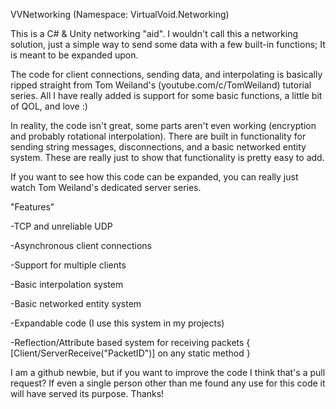 VVNetworking (Namespace: VirtualVoid.Networking)

This is a C# & Unity networking "aid". I wouldn't call this a networking solution, just a simple way to send some data with a few built-in functions; It is meant to be expanded upon.

The code for client connections, sending data, and interpolating is basically ripped straight from Tom Weiland's (youtube.com/c/TomWeiland) tutorial series.
All I have really added is support for some basic functions, a little bit of QOL, and love :)

In reality, the code isn't great, some parts aren't even working (encryption and probably rotational interpolation).
There are built in functionality for sending string messages, disconnections, and a basic networked entity system. These are really just to show that functionality is pretty easy to add.

If you want to see how this code can be expanded, you can really just watch Tom Weiland's dedicated server series.

"Features"

-TCP and unreliable UDP

-Asynchronous client connections

-Support for multiple clients

-Basic interpolation system

-Basic networked entity system

-Expandable code (I use this system in my projects)

-Reflection/Attribute based system for receiving packets { [Client/ServerReceive("PacketID")] on any static method }

I am a github newbie, but if you want to improve the code I think that's a pull request?
If even a single person other than me found any use for this code it will have served its purpose.
Thanks!
